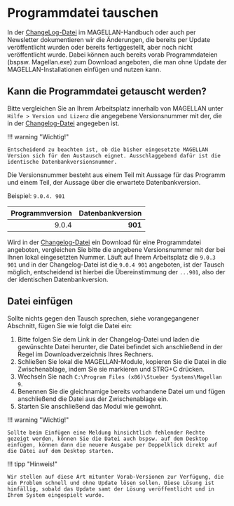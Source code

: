 # Programmdatei tauschen

In der [ChangeLog-Datei](https://doc.magellan.stueber.de/changelog/changelog/) im MAGELLAN-Handbuch oder auch per Newsletter dokumentieren wir die Änderungen, die bereits per Update veröffentlicht wurden oder bereits fertiggestellt, aber noch nicht veröffentlicht wurde. Dabei können auch bereits vorab Programmdateien (bspsw. Magellan.exe) zum Download angeboten, die man ohne Update der MAGELLAN-Installationen einfügen und nutzen kann.

## Kann die Programmdatei getauscht werden?

Bitte vergleichen Sie an Ihrem Arbeitsplatz innerhalb von MAGELLAN unter `Hilfe > Version und Lizenz` die angegebene Versionsnummer mit der, die in der [Changelog-Datei](https://doc.magellan.stueber.de/changelog/changelog/) angegeben ist.

!!! warning "Wichtig!"

    Entscheidend zu beachten ist, ob die bisher eingesetzte MAGELLAN Version sich für den Austausch eignet. Ausschlaggebend dafür ist die identische Datenbankversionsnummer.

Die Versionsnummer besteht aus einem Teil mit Aussage für das Programm und einem Teil, der Aussage über die erwartete Datenbankversion.

Beispiel: `9.0.4. 901`

Programmversion|Datenbankversion
--:|--:
9.0.4|**901**

Wird in der [Changelog-Datei](https://doc.magellan.stueber.de/changelog/changelog/) ein Download für eine Programmdatei angeboten, vergleichen Sie bitte die angebene Versionsnummer mit der bei Ihnen lokal eingesetzten Nummer. Läuft auf Ihrem Arbeitsplatz die `9.0.3 901` und in der Changelog-Datei ist die `9.0.4 901` angeboten, ist der Tausch möglich, entscheidend ist hierbei die Übereinstimmung der `...901`, also der der identischen Datenbankversion.

## Datei einfügen

Sollte nichts gegen den Tausch sprechen, siehe vorangegangener Abschnitt, fügen Sie wie folgt die Datei ein:

1. Bitte folgen Sie dem Link in der Changelog-Datei und laden die gewünschte Datei herunter, die Datei befindet sich anschließend in der Regel im Downloadverzeichnis Ihres Rechners.
2. Schließen Sie lokal die MAGELLAN-Module, kopieren Sie die Datei in die Zwischenablage, indem Sie sie markieren und STRG+C drücken.
3. Wechseln Sie nach `C:\Program Files (x86)\Stueber Systems\Magellan 9`.
4. Benennen Sie die gleichnamige bereits vorhandene Datei um und fügen anschließend die Datei aus der Zwischenablage ein.
5. Starten Sie anschließend das Modul wie gewohnt.


!!! warning "Wichtig!"

    Sollte beim Einfügen eine Meldung hinsichtlich fehlender Rechte gezeigt werden, können Sie die Datei auch bspsw. auf dem Desktop einfügen, können dann die neuere Ausgabe per Doppelklick direkt auf die Datei auf dem Desktop starten. 
    
!!! tipp "Hinweis!"

    Wir stellen auf diese Art mitunter Vorab-Versionen zur Verfügung, die ein Problem schnell und ohne Update lösen sollen. Diese Lösung ist hinfällig, sobald das Update samt der Lösung veröffentlicht und in Ihrem System eingespielt wurde.

